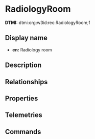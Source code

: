 # RadiologyRoom
**DTMI:** dtmi:org:w3id:rec:RadiologyRoom;1
## Display name
- **en:** Radiology room
## Description
## Relationships
## Properties
## Telemetries
## Commands
